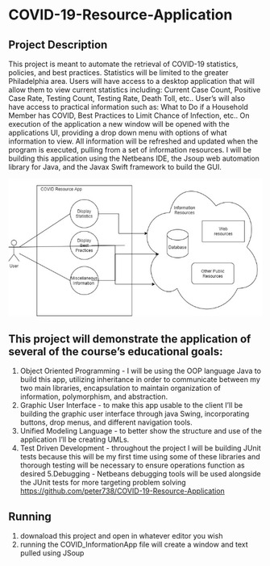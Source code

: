 # COVID-19-Resource-Application

## **Project Description**


This project is meant to automate the retrieval of COVID-19 statistics, policies, and best practices. Statistics will be limited to the greater Philadelphia area. Users will have access to a desktop application that will allow them to view current statistics including: Current Case Count, Positive Case Rate, Testing Count, Testing Rate, Death Toll, etc.. User’s will also have access to practical information such as: What to Do if a Household Member has COVID, Best Practices to Limit Chance of Infection, etc.. On execution of the application a new window will be opened with the applications UI, providing a drop down menu with options of what information to view. All information will be refreshed and updated when the program is executed, pulling from a set of information resources. I will be building this application using the Netbeans IDE, the Jsoup web automation library for Java, and the Javax Swift framework to build the GUI.

![Image of Diagram](https://github.com/peter738/COVID-19-Resource-Application/blob/master/COVID%20Resource%20App%20Diagram%20(1).jpg)

## This project will demonstrate the application of several of the course’s educational goals:

1. Object Oriented Programming - I will be using the OOP language Java to build this app, utilizing inheritance in order to communicate between my two main libraries, encapsulation to maintain organization of information, polymorphism, and abstraction.
2. Graphic User Interface - to make this app usable to the client I’ll be building the graphic user interface through java Swing, incorporating buttons, drop menus, and different navigation tools.
3. Unified Modeling Language - to better show the structure and use of the application I’ll be creating UMLs.
4. Test Driven Development  - throughout the project I will be building JUnit tests because this will be my first time using some of these libraries and thorough testing will be necessary to ensure operations function as desired
5.Debugging - Netbeans debugging tools will be used alongside the JUnit tests for more targeting problem solving
https://github.com/peter738/COVID-19-Resource-Application


## Running
1. downaload this project and open in whatever editor you wish
2. running the COVID_InformationApp file will create a window and text pulled using JSoup
